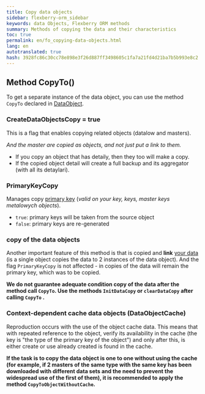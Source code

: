 ```yaml
--- 
title: Copy data objects 
sidebar: flexberry-orm_sidebar 
keywords: data Objects, Flexberry ORM methods 
summary: Methods of copying the data and their characteristics 
toc: true 
permalink: en/fo_copying-data-objects.html 
lang: en 
autotranslated: true 
hash: 3928fc86c30cc78e898e3f26d887ff3498605c1fa7a21fd4d21ba7b5b993e8c2 
--- 
```


## Method CopyTo() 

To get a separate instance of the data object, you can use the method `CopyTo` declared in [DataObject](fo_data-object.html). 

### CreateDataObjectsCopy = true 

This is a flag that enables copying related objects (datalow and masters). 

*And the master are copied as objects, and not just put a link to them.* 

* If you copy an object that has detaily, then they too will make a copy. 
* If the copied object detail will create a full backup and its aggregator (with all its detaylari). 

### PrimaryKeyCopy 

Manages copy [primary key](fo_primary-keys-objects.html) (*valid on your key, keys, master keys metalowych objects*). 

* `true`: primary keys will be taken from the source object 
* `false`: primary keys are re-generated 

### copy of the data objects 

Another important feature of this method is that is copied and __link__ [your data](fo_data-object-copy.html) (is a single object copies the data to 2 instances of the data object). And the flag `PrimaryKeyCopy` is not affected - in copies of the data will remain the primary key, which was to be copied. 

**We do not guarantee adequate condition copy of the data after the method call `CopyTo`. Use the methods `InitDataCopy` or `clearDataCopy` after calling `CopyTo` .** 

### Context-dependent cache data objects (DataObjectCache) 

Reproduction occurs with the use of the object cache data. This means that with repeated reference to the object, verify its availability in the cache (the key is "the type of the primary key of the object") and only after this, is either create or use already created is found in the cache. 

**If the task is to copy the data object is one to one without using the cache (for example, if 2 masters of the same type with the same key has been downloaded with different data sets and the need to prevent the widespread use of the first of them), it is recommended to apply the method `CopyToObjectWithoutCache`.** 



